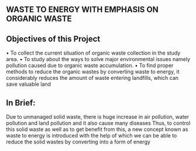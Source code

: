 ## WASTE TO ENERGY WITH EMPHASIS ON ORGANIC WASTE

## Objectives of this Project
• To collect the current situation of organic waste collection in the study area.
• To study about the ways to solve major environmental issues namely pollution caused due to 
organic waste accumulation.
• To find proper methods to reduce the organic wastes by converting waste to energy, it 
considerably reduces the amount of waste entering landfills, which can save valuable land

## In Brief:
Due to unmanaged solid waste, there is huge increase in air pollution, water pollution and land 
pollution and it also cause many diseases 
Thus, to control this solid waste as well as to get benefit from this, a new concept known as 
waste to energy is introduced with the help of which we can be able to reduce the solid wastes 
by converting into a form of energy